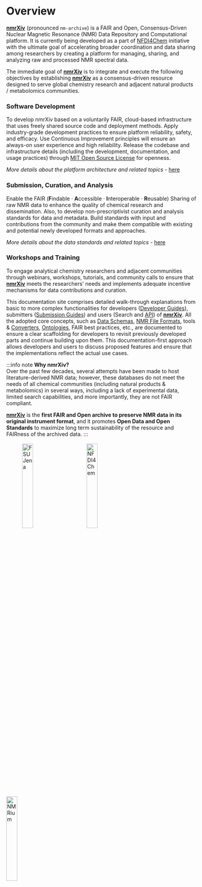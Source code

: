 # Overview

**[nmrXiv](https://nmrxiv.org)** (pronounced `nm-archive`) is a FAIR and Open, Consensus-Driven Nuclear Magnetic Resonance (NMR) Data Repository and Computational platform. It is currently being developed as a part of [NFDI4Chem](https://www.nfdi4chem.de/) initiative with the ultimate goal of accelerating broader coordination and data sharing among researchers by creating a platform for managing, sharing, and analyzing raw and processed NMR spectral data.

The immediate goal of **[nmrXiv](https://nmrxiv.org)** is to integrate and execute the following objectives by establishing **[nmrXiv](https://nmrxiv.org)** as a consensus-driven resource designed to serve global chemistry research and adjacent natural products / metabolomics communities.

### Software Development
To develop nmrXiv based on a voluntarily FAIR, cloud-based infrastructure that uses freely shared source code and deployment methods. Apply industry-grade development practices to ensure platform reliability, safety, and efficacy. Use Continuous Improvement principles will ensure an always-on user experience and high reliability. Release the codebase and infrastructure details (including the development, documentation, and usage practices) through [MIT Open Source License](/license.md) for openness.

*More details about the platform architecture and related topics* - [here](/developer-guides/architecture.html)

### Submission, Curation, and Analysis

Enable the FAIR (**F**indable &middot; **A**ccessible &middot; **I**nteroperable &middot; **R**eusable) Sharing of raw NMR data to enhance the quality of chemical research and dissemination. Also, to develop non-prescriptivist curation and analysis standards for data and metadata. Build standards with input and contributions from the community and make them compatible with existing and potential newly developed formats and approaches.

*More details about the data standards and related topics* - [here](/category/data)

### Workshops and Training
To engage analytical chemistry researchers and adjacent communities through webinars, workshops, tutorials, and community calls to ensure that **[nmrXiv](https://nmrxiv.org)** meets the researchers’ needs and implements adequate incentive mechanisms for data contributions and curation.

This documentation site comprises detailed walk-through explanations from basic to more complex functionalities for developers ([Developer Guides](/category/developer-guides)), submitters ([Submission Guides](/category/submission-guides)) and users (Search and [API](/developer-guides/API.md)) of **[nmrXiv](https://nmrxiv.org)**. All the adopted core concepts, such as [Data Schemas](/introduction/data/schemas.md), [NMR File Formats](/introduction/data/formats.md), tools & [Converters](/introduction/data/file-format#nmr-file-formats-converters), [Ontologies](/introduction/data/ontologies.md), FAIR best practices, etc., are documented to ensure a clear scaffolding for developers to revisit previously developed parts and continue building upon them. This documentation-first approach allows developers and users to discuss proposed features and ensure that the implementations reflect the actual use cases.

:::info note
**Why nmrXiv?** <br/>
Over the past few decades, several attempts have been made to host literature-derived NMR data; however, these databases do not meet the needs of all chemical communities (including natural products & metabolomics) in several ways, including a lack of experimental data, limited search capabilities, and more importantly, they are not FAIR compliant.

**[nmrXiv](https://nmrxiv.org)** is the **first FAIR and Open archive to preserve NMR data in its original instrument format**, and it promotes **Open Data and Open Standards** to maximize long term sustainability of the resource and FAIRness of the archived data.
:::
<br/><br/>
&emsp;&emsp;&emsp;<img alt="FSU Jena" src="https://www.uni-jena.de/unijenamedia/universitaet/abteilung-hochschulkommunikation/marketing/wort-bildmarke-universitaet-jena.jpg" width="24%" />
&emsp;&emsp;&emsp;
<img alt="NFDI4Chem" src="https://www.nfdi4chem.de/wp-content/uploads/2021/11/cropped-NFDI4Chem-Logo-Claim_mehrfarbig_schwarz-e1636478409489.png" width="24%" />
&emsp;&emsp;&emsp;
<img alt="NMRium" src="https://www.nmrium.org/brand/nmrium-logo.svg" width="24%" />
&emsp;&emsp;&emsp;
